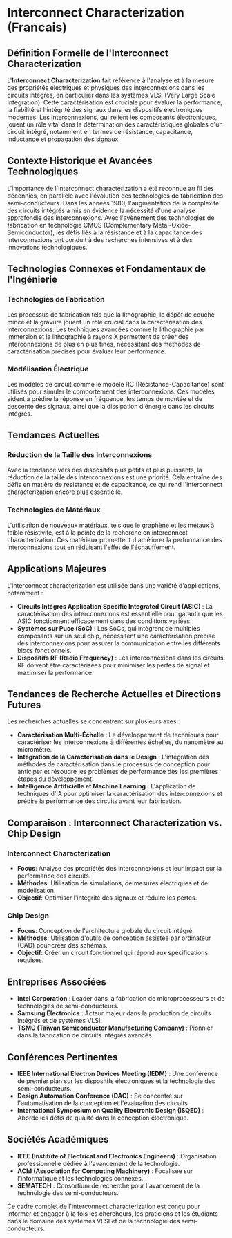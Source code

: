 # Interconnect Characterization (Francais)

## Définition Formelle de l'Interconnect Characterization

L'**Interconnect Characterization** fait référence à l'analyse et à la mesure des propriétés électriques et physiques des interconnexions dans les circuits intégrés, en particulier dans les systèmes VLSI (Very Large Scale Integration). Cette caractérisation est cruciale pour évaluer la performance, la fiabilité et l'intégrité des signaux dans les dispositifs électroniques modernes. Les interconnexions, qui relient les composants électroniques, jouent un rôle vital dans la détermination des caractéristiques globales d'un circuit intégré, notamment en termes de résistance, capacitance, inductance et propagation des signaux.

## Contexte Historique et Avancées Technologiques

L'importance de l'interconnect characterization a été reconnue au fil des décennies, en parallèle avec l'évolution des technologies de fabrication des semi-conducteurs. Dans les années 1980, l'augmentation de la complexité des circuits intégrés a mis en évidence la nécessité d'une analyse approfondie des interconnexions. Avec l'avènement des technologies de fabrication en technologie CMOS (Complementary Metal-Oxide-Semiconductor), les défis liés à la résistance et à la capacitance des interconnexions ont conduit à des recherches intensives et à des innovations technologiques.

## Technologies Connexes et Fondamentaux de l'Ingénierie

### Technologies de Fabrication

Les processus de fabrication tels que la lithographie, le dépôt de couche mince et la gravure jouent un rôle crucial dans la caractérisation des interconnexions. Les techniques avancées comme la lithographie par immersion et la lithographie à rayons X permettent de créer des interconnexions de plus en plus fines, nécessitant des méthodes de caractérisation précises pour évaluer leur performance.

### Modélisation Électrique

Les modèles de circuit comme le modèle RC (Résistance-Capacitance) sont utilisés pour simuler le comportement des interconnexions. Ces modèles aident à prédire la réponse en fréquence, les temps de montée et de descente des signaux, ainsi que la dissipation d'énergie dans les circuits intégrés.

## Tendances Actuelles

### Réduction de la Taille des Interconnexions

Avec la tendance vers des dispositifs plus petits et plus puissants, la réduction de la taille des interconnexions est une priorité. Cela entraîne des défis en matière de résistance et de capacitance, ce qui rend l'interconnect characterization encore plus essentielle.

### Technologies de Matériaux

L'utilisation de nouveaux matériaux, tels que le graphène et les métaux à faible résistivité, est à la pointe de la recherche en interconnect characterization. Ces matériaux promettent d'améliorer la performance des interconnexions tout en réduisant l'effet de l'échauffement.

## Applications Majeures

L'interconnect characterization est utilisée dans une variété d'applications, notamment :

- **Circuits Intégrés Application Specific Integrated Circuit (ASIC)** : La caractérisation des interconnexions est essentielle pour garantir que les ASIC fonctionnent efficacement dans des conditions variées.
- **Systèmes sur Puce (SoC)** : Les SoCs, qui intègrent de multiples composants sur un seul chip, nécessitent une caractérisation précise des interconnexions pour assurer la communication entre les différents blocs fonctionnels.
- **Dispositifs RF (Radio Frequency)** : Les interconnexions dans les circuits RF doivent être caractérisées pour minimiser les pertes de signal et maximiser la performance.

## Tendances de Recherche Actuelles et Directions Futures

Les recherches actuelles se concentrent sur plusieurs axes :

- **Caractérisation Multi-Échelle** : Le développement de techniques pour caractériser les interconnexions à différentes échelles, du nanomètre au micromètre.
- **Intégration de la Caractérisation dans le Design** : L'intégration des méthodes de caractérisation dans le processus de conception pour anticiper et résoudre les problèmes de performance dès les premières étapes du développement.
- **Intelligence Artificielle et Machine Learning** : L'application de techniques d'IA pour optimiser la caractérisation des interconnexions et prédire la performance des circuits avant leur fabrication.

## Comparaison : Interconnect Characterization vs. Chip Design

### Interconnect Characterization

- **Focus**: Analyse des propriétés des interconnexions et leur impact sur la performance des circuits.
- **Méthodes**: Utilisation de simulations, de mesures électriques et de modélisation.
- **Objectif**: Optimiser l'intégrité des signaux et réduire les pertes.

### Chip Design

- **Focus**: Conception de l'architecture globale du circuit intégré.
- **Méthodes**: Utilisation d'outils de conception assistée par ordinateur (CAD) pour créer des schémas.
- **Objectif**: Créer un circuit fonctionnel qui répond aux spécifications requises.

## Entreprises Associées

- **Intel Corporation** : Leader dans la fabrication de microprocesseurs et de technologies de semi-conducteurs.
- **Samsung Electronics** : Acteur majeur dans la production de circuits intégrés et de systèmes VLSI.
- **TSMC (Taiwan Semiconductor Manufacturing Company)** : Pionnier dans la fabrication de circuits intégrés avancés.

## Conférences Pertinentes

- **IEEE International Electron Devices Meeting (IEDM)** : Une conférence de premier plan sur les dispositifs électroniques et la technologie des semi-conducteurs.
- **Design Automation Conference (DAC)** : Se concentre sur l'automatisation de la conception et l'évaluation des circuits.
- **International Symposium on Quality Electronic Design (ISQED)** : Aborde les défis de qualité dans la conception électronique.

## Sociétés Académiques

- **IEEE (Institute of Electrical and Electronics Engineers)** : Organisation professionnelle dédiée à l'avancement de la technologie.
- **ACM (Association for Computing Machinery)** : Focalisée sur l'informatique et les technologies connexes.
- **SEMATECH** : Consortium de recherche pour l'avancement de la technologie des semi-conducteurs.

Ce cadre complet de l'interconnect characterization est conçu pour informer et engager à la fois les chercheurs, les praticiens et les étudiants dans le domaine des systèmes VLSI et de la technologie des semi-conducteurs.